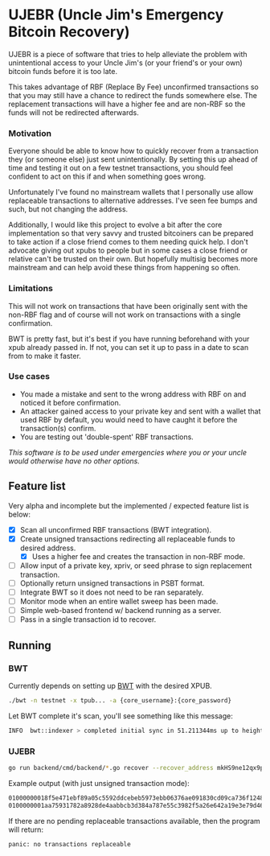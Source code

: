 # UJEBR (Uncle Jim's Emergency Bitcoin Recovery)

UJEBR is a piece of software that tries to help alleviate the problem with unintentional access to your Uncle Jim's (or your friend's or your own) bitcoin funds before it is too late. 

This takes advantage of RBF (Replace By Fee) unconfirmed transactions so that you may still have a chance to redirect the funds somewhere else. The replacement transactions will have a higher fee and are non-RBF so the funds will not be redirected afterwards. 

### Motivation

Everyone should be able to know how to quickly recover from a transaction they (or someone else) just sent unintentionally. By setting this up ahead of time and testing it out on a few testnet transactions, you should feel confident to act on this if and when something goes wrong.

Unfortunately I've found no mainstream wallets that I personally use allow replaceable transactions to alternative addresses. I've seen fee bumps and such, but not changing the address. 

Additionally, I would like this project to evolve a bit after the core implementation so that very savvy and trusted bitcoiners can be prepared to take action if a close friend comes to them needing quick help. I don't advocate giving out xpubs to people but in some cases a close friend or relative can't be trusted on their own. But hopefully multisig becomes more mainstream and can help avoid these things from happening so often.

### Limitations

This will not work on transactions that have been originally sent with the non-RBF flag and of course will not work on transactions with a single confirmation.

BWT is pretty fast, but it's best if you have running beforehand with your xpub already passed in. If not, you can set it up to pass in a date to scan from to make it faster. 

### Use cases

  - You made a mistake and sent to the wrong address with RBF on and noticed it before confirmation.
  - An attacker gained access to your private key and sent with a wallet that used RBF by default, you would need to have caught it before the transaction(s) confirm.
  - You are testing out 'double-spent' RBF transactions.


*This software is to be used under emergencies where you or your uncle would otherwise have no other options.*

## Feature list

Very alpha and incomplete but the implemented / expected feature list is below: 

- [x] Scan all unconfirmed RBF transactions (BWT integration).
- [x] Create unsigned transactions redirecting all replaceable funds to desired address.
  - [x] Uses a higher fee and creates the transaction in non-RBF mode.
- [ ] Allow input of a private key, xpriv, or seed phrase to sign replacement transaction.
- [ ] Optionally return unsigned transactions in PSBT format.
- [ ] Integrate BWT so it does not need to be ran separately.
- [ ] Monitor mode when an entire wallet sweep has been made.
- [ ] Simple web-based frontend w/ backend running as a server.
- [ ] Pass in a single transaction id to recover.

## Running

### BWT 

Currently depends on setting up [BWT](https://github.com/shesek/bwt) with the desired XPUB. 

```bash
./bwt -n testnet -x tpub... -a {core_username}:{core_password} 
```

Let BWT complete it's scan, you'll see something like this message: 

```bash
INFO  bwt::indexer > completed initial sync in 51.211344ms up to height 1897523 (total 13 transactions and 11 addresses)
``` 

### UJEBR

```bash
go run backend/cmd/backend/*.go recover --recover_address mkHS9ne12qx9pS9VojpwU5xtRd4T7X7ZUt --bwt.url http://127.0.0.1 --bwt.port 3060
```

Example output (with just unsigned transaction mode): 

```bash
01000000018f5e471ebf89a05c5592ddcebeb5973ebb06376ae091830cd09ca736f1248b630000000000ffffffff01960c0300000000001976a914344a0f48ca150ec2b903817660b9b68b13a6702688ac00000000
0100000001aa75931782a8928de4aabbcb3d384a787e55c3982f5a26e642a19e3e79d46acd0100000000ffffffff015a0c0100000000001976a914344a0f48ca150ec2b903817660b9b68b13a6702688ac00000000
```

If there are no pending replaceable transactions available, then the program will return:

```
panic: no transactions replaceable
```
